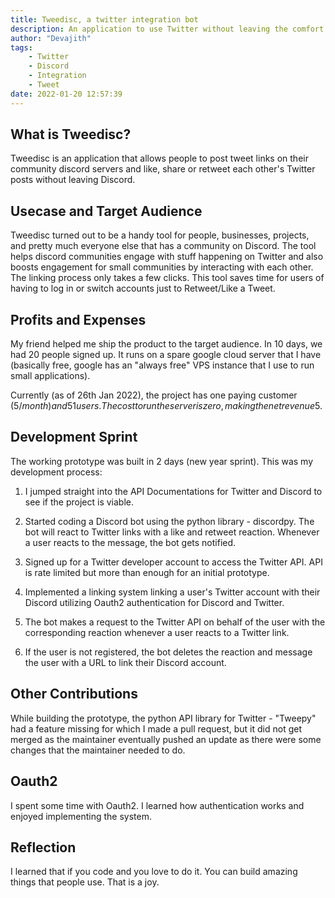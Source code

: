 ```yaml
---
title: Tweedisc, a twitter integration bot
description: An application to use Twitter without leaving the comfort of Discord
author: "Devajith"
tags:
    - Twitter
    - Discord
    - Integration
    - Tweet
date: 2022-01-20 12:57:39
---
```


## What is Tweedisc?

Tweedisc is an application that allows people to post tweet links on their community discord servers and like, share or retweet each other's Twitter posts without leaving Discord.

## Usecase and Target Audience

Tweedisc turned out to be a handy tool for people, businesses, projects, and pretty much everyone else that has a community on Discord. The tool helps discord communities engage with stuff happening on Twitter and also boosts engagement for small communities by interacting with each other. The linking process only takes a few clicks. This tool saves time for users of having to log in or switch accounts just to Retweet/Like a Tweet.

## Profits and Expenses

My friend helped me ship the product to the target audience. In 10 days, we had 20 people signed up. It runs on a spare google cloud server that I have (basically free, google has an "always free" VPS instance that I use to run small applications).

Currently (as of 26th Jan 2022), the project has one paying customer (5$/month) and 51 users. The cost to run the server is zero, making the net revenue 5$.

## Development Sprint

The working prototype was built in 2 days (new year sprint). This was my development process:

1) I jumped straight into the API Documentations for Twitter and Discord to see if the project is viable.

2) Started coding a Discord bot using the python library - discordpy. The bot will react to Twitter links with a like and retweet reaction. Whenever a user reacts to the message, the bot gets notified.

3) Signed up for a Twitter developer account to access the Twitter API. API is rate limited but more than enough for an initial prototype.

4) Implemented a linking system linking a user's Twitter account with their Discord utilizing Oauth2 authentication for Discord and Twitter.

5) The bot makes a request to the Twitter API on behalf of the user with the corresponding reaction whenever a user reacts to a Twitter link.

6) If the user is not registered, the bot deletes the reaction and message the user with a URL to link their Discord account.

## Other Contributions

While building the prototype, the python API library for Twitter - "Tweepy"  had a feature missing for which I made a pull request, but it did not get merged as the maintainer eventually pushed an update as there were some changes that the maintainer needed to do.

## Oauth2

I spent some time with Oauth2. I learned how authentication works and enjoyed implementing the system.

## Reflection

I learned that if you code and you love to do it. You can build amazing things that people use. That is a joy.
